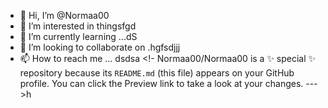 - 👋 Hi, I’m @Normaa00
- 👀 I’m interested in thingsfgd
- 🌱 I’m currently learning ...dS
- 💞️ I’m looking to collaborate on .hgfsdjjj
- 📫 How to reach me ...
dsdsa
<!-
Normaa00/Normaa00 is a ✨ special ✨ repository because its `README.md` (this file) appears on your GitHub profile.
You can click the Preview link to take a look at your changes.
--->h
